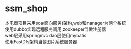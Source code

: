 # ssm_shop
本电商项目采用soa(面向服务)架构,web和manager为两个系统  
使用dubbo实现远程服务调用,zookeeper当做注册器  
web层采用springmvc  dao层使用mybatis  
使用FastDfs架构当做图片系统服务器

